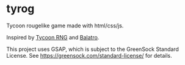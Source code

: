 # tyrog
Tycoon rougelike game made with html/css/js.

Inspired by [Tycoon RNG](https://www.roblox.com/games/17601705136/Tycoon-RNG) and [Balatro](https://www.playbalatro.com/).

This project uses GSAP, which is subject to the GreenSock Standard License. See https://greensock.com/standard-license/ for details.
